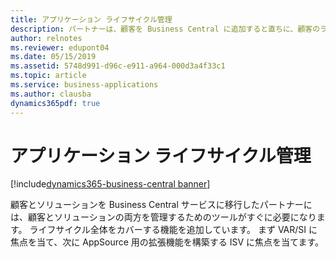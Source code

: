 ```yaml
---
title: アプリケーション ライフサイクル管理
description: パートナーは、顧客を Business Central に追加すると直ちに、顧客のライフサイクル管理、ソリューションの提供、サポートの提供、更新の管理、テストなどができるようになる必要があります。 パートナーが利用できるツールの範囲を拡大するために引き続き作業していきます。
author: relnotes
ms.reviewer: edupont04
ms.date: 05/15/2019
ms.assetid: 5748d991-d96c-e911-a964-000d3a4f33c1
ms.topic: article
ms.service: business-applications
ms.author: clausba
dynamics365pdf: true
---
```

# アプリケーション ライフサイクル管理

[!include[dynamics365-business-central banner](../includes/dynamics365-business-central.md)]

顧客とソリューションを Business Central サービスに移行したパートナーには、顧客とソリューションの両方を管理するためのツールがすぐに必要になります。 ライフサイクル全体をカバーする機能を追加しています。 まず VAR/SI に焦点を当て、次に AppSource 用の拡張機能を構築する ISV に焦点を当てます。  <!--note from editor: Should Sis be SIS? answer from Eva: Updated in tool and here to SIs, meaning system integrators.-->
